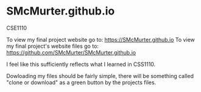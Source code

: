 # SMcMurter.github.io
CSE1110


To view my final project website go to: https://SMcMurter.github.io
To view my final project's website files go to: https://github.com/SMcMurter/SMcMurter.github.io

I feel like this sufficiently reflects what I learned in CSS1110.

Dowloading my files should be fairly simple, there will be something called "clone or download" as a green button by the projects files.
